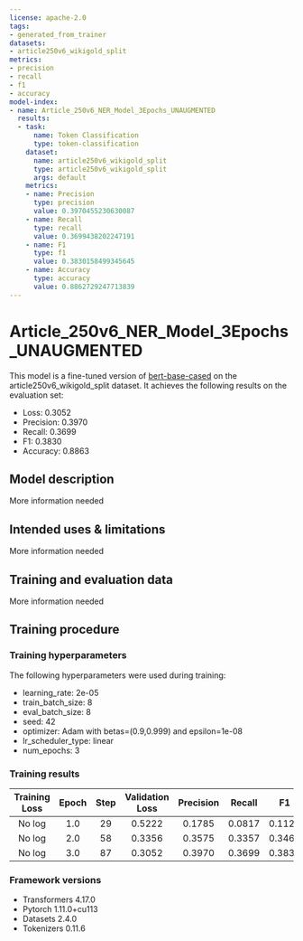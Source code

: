 ```yaml
---
license: apache-2.0
tags:
- generated_from_trainer
datasets:
- article250v6_wikigold_split
metrics:
- precision
- recall
- f1
- accuracy
model-index:
- name: Article_250v6_NER_Model_3Epochs_UNAUGMENTED
  results:
  - task:
      name: Token Classification
      type: token-classification
    dataset:
      name: article250v6_wikigold_split
      type: article250v6_wikigold_split
      args: default
    metrics:
    - name: Precision
      type: precision
      value: 0.3970455230630087
    - name: Recall
      type: recall
      value: 0.3699438202247191
    - name: F1
      type: f1
      value: 0.3830158499345645
    - name: Accuracy
      type: accuracy
      value: 0.8862729247713839
---
```


<!-- This model card has been generated automatically according to the information the Trainer had access to. You
should probably proofread and complete it, then remove this comment. -->

# Article_250v6_NER_Model_3Epochs_UNAUGMENTED

This model is a fine-tuned version of [bert-base-cased](https://huggingface.co/bert-base-cased) on the article250v6_wikigold_split dataset.
It achieves the following results on the evaluation set:
- Loss: 0.3052
- Precision: 0.3970
- Recall: 0.3699
- F1: 0.3830
- Accuracy: 0.8863

## Model description

More information needed

## Intended uses & limitations

More information needed

## Training and evaluation data

More information needed

## Training procedure

### Training hyperparameters

The following hyperparameters were used during training:
- learning_rate: 2e-05
- train_batch_size: 8
- eval_batch_size: 8
- seed: 42
- optimizer: Adam with betas=(0.9,0.999) and epsilon=1e-08
- lr_scheduler_type: linear
- num_epochs: 3

### Training results

| Training Loss | Epoch | Step | Validation Loss | Precision | Recall | F1     | Accuracy |
|:-------------:|:-----:|:----:|:---------------:|:---------:|:------:|:------:|:--------:|
| No log        | 1.0   | 29   | 0.5222          | 0.1785    | 0.0817 | 0.1121 | 0.8202   |
| No log        | 2.0   | 58   | 0.3356          | 0.3575    | 0.3357 | 0.3462 | 0.8780   |
| No log        | 3.0   | 87   | 0.3052          | 0.3970    | 0.3699 | 0.3830 | 0.8863   |


### Framework versions

- Transformers 4.17.0
- Pytorch 1.11.0+cu113
- Datasets 2.4.0
- Tokenizers 0.11.6
